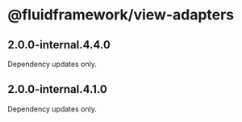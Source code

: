 # @fluidframework/view-adapters

## 2.0.0-internal.4.4.0

Dependency updates only.

## 2.0.0-internal.4.1.0

Dependency updates only.
